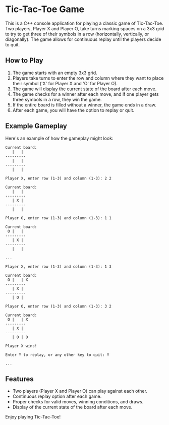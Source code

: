# Tic-Tac-Toe Game

This is a C++ console application for playing a classic game of Tic-Tac-Toe. Two players, Player X and Player O, take turns marking spaces on a 3x3 grid to try to get three of their symbols in a row (horizontally, vertically, or diagonally). The game allows for continuous replay until the players decide to quit.

## How to Play

1. The game starts with an empty 3x3 grid.
2. Players take turns to enter the row and column where they want to place their symbol ('X' for Player X and 'O' for Player O).
3. The game will display the current state of the board after each move.
4. The game checks for a winner after each move, and if one player gets three symbols in a row, they win the game.
5. If the entire board is filled without a winner, the game ends in a draw.
6. After each game, you will have the option to replay or quit.

## Example Gameplay

Here's an example of how the gameplay might look:

```
Current board:
   |   |   
---------
   |   |   
---------
   |   |   

Player X, enter row (1-3) and column (1-3): 2 2

Current board:
   |   |   
---------
   | X |   
---------
   |   |   

Player O, enter row (1-3) and column (1-3): 1 1

Current board:
 O |   |   
---------
   | X |   
---------
   |   |   

...

Player X, enter row (1-3) and column (1-3): 1 3

Current board:
 O |   | X 
---------
   | X |   
---------
   | O |   

Player O, enter row (1-3) and column (1-3): 3 2

Current board:
 O |   | X 
---------
   | X |   
---------
   | O | O 

Player X wins!

Enter Y to replay, or any other key to quit: Y

...
```

## Features

- Two players (Player X and Player O) can play against each other.
- Continuous replay option after each game.
- Proper checks for valid moves, winning conditions, and draws.
- Display of the current state of the board after each move.


Enjoy playing Tic-Tac-Toe!
